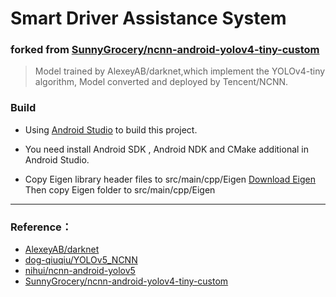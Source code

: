 # Smart Driver Assistance System

### forked from [SunnyGrocery/ncnn-android-yolov4-tiny-custom](https://github.com/SunnyGrocery/ncnn-android-yolov4-tiny-custom)  

> Model trained by AlexeyAB/darknet,which implement the YOLOv4-tiny algorithm,
> Model converted and deployed by Tencent/NCNN.


### Build

+ Using [Android Studio](https://developer.android.com/studio) to build this project.
+ You need install Android SDK , Android NDK and CMake additional in Android Studio.

+ Copy Eigen library header files to src/main/cpp/Eigen
[Download Eigen](https://gitlab.com/libeigen/eigen/-/archive/3.4.0/eigen-3.4.0.zip) Then copy Eigen folder to src/main/cpp/Eigen

---

### Reference：

+ [AlexeyAB/darknet](https://github.com/AlexeyAB/darknet)
+ [dog-qiuqiu/YOLOv5_NCNN](https://github.com/dog-qiuqiu/YOLOv5_NCNN)
+ [nihui/ncnn-android-yolov5](https://github.com/nihui/ncnn-android-yolov5)
+ [SunnyGrocery/ncnn-android-yolov4-tiny-custom](https://github.com/SunnyGrocery/ncnn-android-yolov4-tiny-custom)
